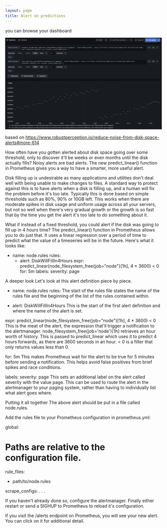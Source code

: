 ```yaml
---
layout: page
title: Alert on predictions
---
```


you can browse your dashboard

![dataviz with grafana](assets/images/prediction-arima.png)


based on https://www.robustperception.io/reduce-noise-from-disk-space-alerts#more-614

How often have you gotten alerted about disk space going over some threshold, only to discover it'll be weeks or even months until the disk actually fills? Noisy alerts are bad alerts. The new predict_linear() function in Prometheus gives you a way to have a smarter, more useful alert.

Disk filling up is undesirable as many applications and utilities don't deal well with being unable to make changes to files. A standard way to protect against this is to have alerts when a disk is filling up, and a human will fix the problem before it's too late. Typically this is done based on simple thresholds such as 80%, 90% or 10GB left. This works when there are moderate spikes in disk usage and uniform usage across all your servers, but not so well when there's very gradual growth or the growth is so fast that by the time you get the alert it's too late to do something about it.

What if instead of a fixed threshold, you could alert if the disk was going to fill up in 4 hours time? The predict_linear() function in Prometheus allows you to do just that. It uses a linear regression over a period of time to predict what the value of a timeseries will be in the future. Here's what it looks like:

- name: node.rules
  rules:
    - alert: DiskWillFillIn4Hours
      expr: predict_linear(node_filesystem_free{job="node"}[1h], 4 * 3600) < 0
      for: 5m
      labels:
      severity: page


A deeper look
Let's look at this alert definition piece by piece.

- name: node.rules
  rules:
  The start of the rules file states the name of the rules file and the beginning of the list of the rules contained within.

- alert: DiskWillFillIn4Hours
  This is the start of the first alert definition and where the name of the alert is set.

expr: predict_linear(node_filesystem_free{job="node"}[1h], 4 * 3600) < 0
This is the meat of the alert, the expression that'll trigger a notification to the alertmanager. node_filesystem_free{job='node'}[1h] retrieves an hour worth of history. This is passed to predict_linear which uses it to predict 4 hours forwards, as there are 3600 seconds in an hour. < 0 is a filter that only returns values less than 0.

for: 5m
This makes Prometheus wait for the alert to be true for 5 minutes before sending a notification. This helps avoid false positives from brief spikes and race conditions.

labels:
severity: page
This sets an additional label on the alert called severity with the value page. This can be used to route the alert in the alertmanager to your paging system, rather than having to individually list what alert goes where.

Putting it all together
The above alert should be put in a file called node.rules.

Add the rules file to your Prometheus configuration in prometheus.yml:

global:

# Paths are relative to the configuration file.
rule_files:
- path/to/node.rules

scrape_configs:
.
.
.

If you haven't already done so, configure the alertmanager. Finally either restart or send a SIGHUP to Prometheus to reload it's configuration.

If you visit the /alerts endpoint on Prometheus, you will see your new alert. You can click on it for additional detail.
